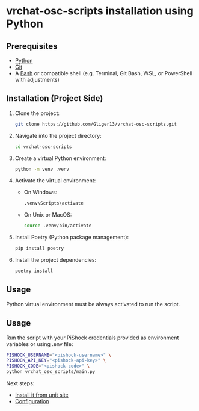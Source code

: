 # vrchat-osc-scripts installation using Python

## Prerequisites

- [Python](https://www.python.org/)
- [Git](https://git-scm.com/)
- A [Bash](https://www.gnu.org/software/bash/) or compatible shell (e.g. Terminal, Git Bash, WSL, or PowerShell with adjustments)

## Installation (Project Side)

1. Clone the project:
    ```bash
    git clone https://github.com/Gliger13/vrchat-osc-scripts.git
    ```

2. Navigate into the project directory:
    ```bash
    cd vrchat-osc-scripts
    ```

3. Create a virtual Python environment:
    ```bash
    python -m venv .venv
    ```

4. Activate the virtual environment:
    - On Windows:
        ```bash
        .venv\Scripts\activate
        ```
    - On Unix or MacOS:
        ```bash
        source .venv/bin/activate
        ```

5. Install Poetry (Python package management):
    ```bash
    pip install poetry
    ```

6. Install the project dependencies:
    ```bash
    poetry install
    ```

## Usage

Python virtual environment must be always activated to run the script.

## Usage

Run the script with your PiShock credentials provided as environment variables or using .env file:

```bash
PISHOCK_USERNAME="<pishock-username>" \
PISHOCK_API_KEY="<pishock-api-key>" \
PISHOCK_CODE="<pishock-code>" \
python vrchat_osc_scripts/main.py
```

Next steps:
- [Install it from unit site](installation-unity.md)
- [Configuration](configuration.md)
